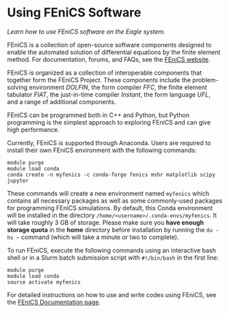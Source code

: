 # Using FEniCS Software 

*Learn how to use FEniCS software on the Eagle system.*

FEniCS is a collection of open-source software components designed to enable the automated solution of differential equations by the finite element method.  For documentation, forums, and FAQs, see the [FEniCS website](https://fenicsproject.org/).

FEniCS is organized as a collection of interoperable components that together form the FEniCS Project. These components include the problem-solving environment *DOLFIN*, the form compiler *FFC*, the finite element tabulator *FIAT*, the just-in-time compiler *Instant*, the form language *UFL*, and a range of additional components.

FEniCS can be programmed both in C++ and Python, but Python programming is the simplest approach to exploring FEniCS and can give high performance.

Currently, FEniCS is supported through Anaconda. Users are required to install their own FEniCS environment with the following commands:

```
module purge
module load conda
conda create -n myfenics -c conda-forge fenics mshr matplotlib scipy jupyter 
```

These commands will create a new environment named `myfenics` which contains all necessary packages as well as some commonly-used packages for programming FEniCS simulations. By default, this Conda environment will be installed in the directory `/home/<username>/.conda-envs/myfenics`. It will take roughly 3 GB of storage. Please make sure you **have enough storage quota** in the **home** directory before installation by running the `du -hs ~` command (which will take a minute or two to complete).   

To run FEniCS, execute the following commands using an interactive bash shell or in a Slurm batch submission script with `#!/bin/bash` in the first line:

```
module purge
module load conda
source activate myfenics
```

For detailed instructions on how to use and write codes using FEniCS, see the [FEniCS Documentation page](https://fenicsproject.org/documentation/).
